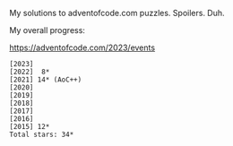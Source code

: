 My solutions to adventofcode.com puzzles. Spoilers. Duh.

My overall progress:

https://adventofcode.com/2023/events
```
[2023]    
[2022]  8*
[2021] 14* (AoC++)
[2020]    
[2019]    
[2018]    
[2017]    
[2016]    
[2015] 12*
Total stars: 34*
```


